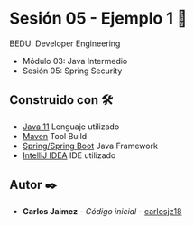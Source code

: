 # Sesión 05 - Ejemplo 1 🤖

BEDU: Developer Engineering
- Módulo 03: Java Intermedio
- Sesión 05: Spring Security

## Construido con 🛠️

* [Java 11]() Lenguaje utilizado
* [Maven]() Tool Build
* [Spring/Spring Boot]() Java Framework
* [IntelliJ IDEA]() IDE utilizado

## Autor ✒️

* **Carlos Jaimez** - *Código inicial* - [carlosjz18](https://github.com/carlosjz18)